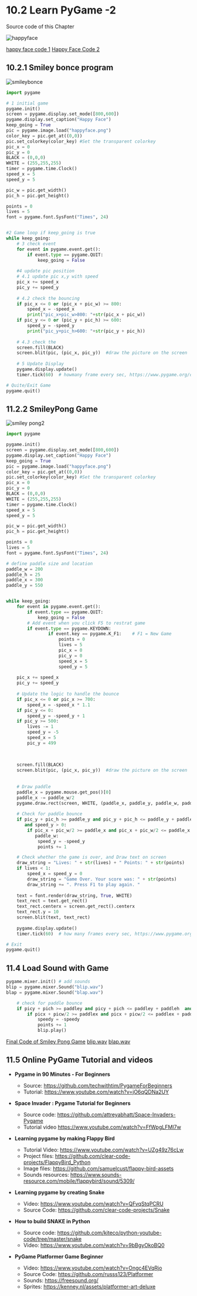 # 10.2 Learn PyGame -2

Source code of this Chapter

![happyface](./codes/10.python_smileyPong/happyface.png)

[happy face code 1](./codes/10.python_smileyPong/happyface.py)
[Happy Face Code 2](./codes/10.python_smileyPong/happyface1.py)

## 10.2.1 Smiley bonce program

![smileybonce](10.2.1_SmileyBonceDiagram.png)

```python
import pygame  

# 1 initial game
pygame.init()
screen = pygame.display.set_mode([800,600])
pygame.display.set_caption("Happy Face")
keep_going = True
pic = pygame.image.load("happyface.png")
color_key = pic.get_at((0,0))  
pic.set_colorkey(color_key) #Set the transparent colorkey
pic_x = 0
pic_y = 0
BLACK = (0,0,0)
WHITE = (255,255,255)
timer = pygame.time.Clock()
speed_x = 5
speed_y = 5

pic_w = pic.get_width()
pic_h = pic.get_height()

points = 0
lives = 5
font = pygame.font.SysFont("Times", 24)


#2 Game loop if keep_going is true
while keep_going:   
    # 3 check event
    for event in pygame.event.get(): 
        if event.type == pygame.QUIT: 
            keep_going = False
        
    #4 update pic position  
    # 4.1 update pic x,y with speed         
    pic_x += speed_x
    pic_y += speed_y
    
    # 4.2 check the bouncing 
    if pic_x <= 0 or (pic_x + pic_w) >= 800:
        speed_x = -speed_x
        print("pic_x+pic_w>800: "+str(pic_x + pic_w))
    if pic_y <= 0 or (pic_y + pic_h) >= 600:
        speed_y = -speed_y
        print("pic_y+pic_h>600: "+str(pic_y + pic_h))
     
    # 4.3 check the
    screen.fill(BLACK)    
    screen.blit(pic, (pic_x, pic_y))  #draw the picture on the screen    
    
    # 5 Update Display   
    pygame.display.update()
    timer.tick(60)  # howmany frame every sec, https://www.pygame.org/docs/ref/time.html

# Quite/Exit Game    
pygame.quit()      
```

## 11.2.2 SmileyPong Game

![smiley pong](10.2.1_SmileyPong_diagram.png)2

```python
import pygame  

pygame.init()
screen = pygame.display.set_mode([800,600])
pygame.display.set_caption("Happy Face")
keep_going = True
pic = pygame.image.load("happyface.png")
color_key = pic.get_at((0,0))  
pic.set_colorkey(color_key) #Set the transparent colorkey
pic_x = 0
pic_y = 0
BLACK = (0,0,0)
WHITE = (255,255,255)
timer = pygame.time.Clock()
speed_x = 5
speed_y = 5

pic_w = pic.get_width()
pic_h = pic.get_height()

points = 0
lives = 5
font = pygame.font.SysFont("Times", 24)

# define paddle size and location
paddle_w = 200
paddle_h = 25
paddle_x = 300
paddle_y = 550


while keep_going:    
    for event in pygame.event.get(): 
        if event.type == pygame.QUIT: 
            keep_going = False
        # Add event when you click F5 to restrat game
        if event.type == pygame.KEYDOWN:
                if event.key == pygame.K_F1:    # F1 = New Game
                    points = 0
                    lives = 5
                    pic_x = 0
                    pic_y = 0
                    speed_x = 5
                    speed_y = 5  
                
    pic_x += speed_x
    pic_y += speed_y
    
    # Update the logic to handle the bounce
    if pic_x <= 0 or pic_x >= 700:
        speed_x = -speed_x * 1.1
    if pic_y <= 0:
        speed_y = -speed_y + 1
    if pic_y >= 500:
        lives -= 1
        speed_y = -5
        speed_x = 5
        pic_y = 499
        
   
    
    screen.fill(BLACK)    
    screen.blit(pic, (pic_x, pic_y))  #draw the picture on the screen
    
    
    # Draw paddle
    paddle_x = pygame.mouse.get_pos()[0]
    paddle_x -= paddle_w/2
    pygame.draw.rect(screen, WHITE, (paddle_x, paddle_y, paddle_w, paddle_h))
    
    # Check for paddle bounce
    if pic_y + pic_h >= paddle_y and pic_y + pic_h <= paddle_y + paddle_h \
       and speed_y > 0:
        if pic_x + pic_w/2 >= paddle_x and pic_x + pic_w/2 <= paddle_x + \
           paddle_w:
            speed_y = -speed_y
            points += 1

    # Check whether the game is over, and Draw text on screen
    draw_string = "Lives: " + str(lives) + " Points: " + str(points)
    if lives < 1:   
        speed_x = speed_y = 0
        draw_string = "Game Over. Your score was: " + str(points)
        draw_string += ". Press F1 to play again. "
        
    text = font.render(draw_string, True, WHITE)
    text_rect = text.get_rect()
    text_rect.centerx = screen.get_rect().centerx
    text_rect.y = 10
    screen.blit(text, text_rect)
       
    pygame.display.update()
    timer.tick(60)  # how many frames every sec, https://www.pygame.org/docs/ref/time.html

# Exit    
pygame.quit() 
```

## 11.4 Load Sound with Game

```python
pygame.mixer.init() # add sounds
blip = pygame.mixer.Sound("blip.wav")
blap = pygame.mixer.Sound("blap.wav")
```

```python
    # check for paddle bounce
    if picy + pich >= paddley and picy + pich <= paddley + paddleh  and speedy > 0:
        if picx + picw/2 >= paddlex and picx + picw/2 <= paddlex + paddlew:
            speedy = -speedy
            points += 1
            blip.play()
```

[Final Code of Smiley Pong Game](codes/10.python_smileyPong/03.SmileyPong_withSound.py)
[blip.wav](https://stoneskin.github.io/python/2_LearnPython/codes/10.python_smileyPong/blip.wav)
[blap.wav](https://stoneskin.github.io/python/2_LearnPython/codes/10.python_smileyPong/blap.wav)

## 11.5 Online PyGame Tutorial and videos

- **Pygame in 90 Minutes - For Beginners**
  - Source: <https://github.com/techwithtim/PygameForBeginners>
  - Tutorial: <https://www.youtube.com/watch?v=jO6qQDNa2UY>

- **Space Invader : Pygame Tutorial for Beginners**
  - Source code: <https://github.com/attreyabhatt/Space-Invaders-Pygame>
  - Tutorial video <https://www.youtube.com/watch?v=FfWpgLFMI7w>

- **Learning pygame by making Flappy Bird**
  - Tutorial Video: <https://www.youtube.com/watch?v=UZg49z76cLw>
  - Project files: <https://github.com/clear-code-projects/FlappyBird_Python>
  - Image files: <https://github.com/samuelcust/flappy-bird-assets>
  - Sounds resources: <https://www.sounds-resource.com/mobile/flappybird/sound/5309/>

- **Learning pygame by creating Snake**
  - Video: <https://www.youtube.com/watch?v=QFvqStqPCRU>
  - Source Code: <https://github.com/clear-code-projects/Snake>
  
- **How to build SNAKE in Python**
  - Source code: <https://github.com/kiteco/python-youtube-code/tree/master/snake>
  - Video: <https://www.youtube.com/watch?v=9bBgyOkoBQ0>
  
- **PyGame Platformer Game Beginner**
  - Video: <https://www.youtube.com/watch?v=Ongc4EVqRjo>
  - Source Code: <https://github.com/russs123/Platformer>
  - Sounds: <https://freesound.org/>
  - Sprites: <https://kenney.nl/assets/platformer-art-deluxe>
  